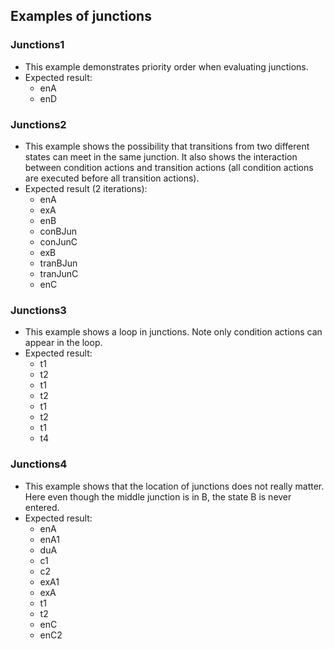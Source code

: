 ## Examples of junctions

### Junctions1

* This example demonstrates priority order when evaluating junctions.
* Expected result:
  - enA
  - enD

### Junctions2

* This example shows the possibility that transitions from two different states can meet in the same junction. It also shows the interaction between condition actions and transition actions (all condition actions are executed before all transition actions).
* Expected result (2 iterations):
  - enA
  - exA
  - enB
  - conBJun
  - conJunC
  - exB
  - tranBJun
  - tranJunC
  - enC

### Junctions3

* This example shows a loop in junctions. Note only condition actions can appear in the loop.
* Expected result:
  - t1
  - t2
  - t1
  - t2
  - t1
  - t2
  - t1
  - t4

### Junctions4

* This example shows that the location of junctions does not really matter. Here even though the middle junction is in B, the state B is never entered.
* Expected result:
  - enA
  - enA1
  - duA
  - c1
  - c2
  - exA1
  - exA
  - t1
  - t2
  - enC
  - enC2
